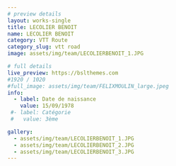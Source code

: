 ```yaml
---
# preview details
layout: works-single
title: LECOLIER BENOIT
name: LECOLIER BENOIT
category: VTT Route
category_slug: vtt road
image: assets/img/team/LECOLIERBENOIT_1.JPG

# full details
live_preview: https://bslthemes.com
#1920 / 1020
#full_image: assets/img/team/FELIXMOULIN_large.jpeg
info:
  - label: Date de naissance
    value: 15/09/1978
 #- label: Catégorie 
 #   value: 3ème

gallery:
  - assets/img/team/LECOLIERBENOIT_1.JPG
  - assets/img/team/LECOLIERBENOIT_2.JPG
  - assets/img/team/LECOLIERBENOIT_3.JPG
---
```

